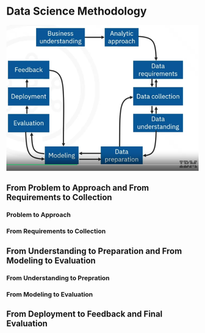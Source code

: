 # Data Science Methodology

![diagram](diagram.png)

## From Problem to Approach and From Requirements to Collection

### Problem to Approach

### From Requirements to Collection

## From Understanding to Preparation and From Modeling to Evaluation

### From Understanding to Prepration

### From Modeling to Evaluation

## From Deployment to Feedback and Final Evaluation

